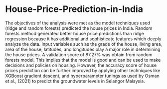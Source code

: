 # House-Price-Prediction-in-India
The objectives of the analysis were met as the model techniques used (ridge and random forests) predicted the house prices in India. Random forests method generated better house price predictions than ridge regression because it has additional and sophisticate features which deeply analyze the data. Input variables such as the grade of the house, living area, area of the house, latitudes, and longitudes play a major role in determining the house prices. A validation score of 87.27% was obtain from random forests model. This implies that the model is good and can be used to make decisions and policies on housing. However, the accuracy score of house prices prediction can be further improved by applying other techniques like XGBoost gradient descent, and hyperparameter tunings as used by Osman et al., (2021) to predict the groundwater levels in Selangor Malaysia. 
